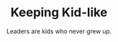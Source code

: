 ---
title: Keeping Kid-like
subtitle: Leaders are kids who never grew up.
link: http://v7.mlgrto.com/post/139964745372/keeping-kid-like
---